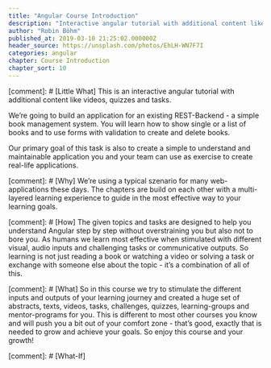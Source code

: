 ```yaml
---
title: "Angular Course Introduction"
description: "Interactive angular tutorial with additional content like videos, quizzes and tasks."
author: "Robin Böhm"
published_at: 2019-03-10 21:25:02.000000Z
header_source: https://unsplash.com/photos/EhLH-WN7F7I
categories: angular
chapter: Course Introduction
chapter_sort: 10
---
```


[comment]: # [Little What] 
This is an interactive angular tutorial with additional content like videos, quizzes and tasks. 

We’re going to build an application for an existing REST-Backend - a simple book management system. You will learn how to show single or a list of books and to use forms with validation to create and delete books. 

Our primary goal of this task is also to create a simple to understand and maintainable application you and your team can use as exercise to create real-life applications.


[comment]: # [Why] 
We’re using a typical szenario for many web-applications these days. The chapters are build on each other with a multi-layered learning experience to guide in the most effective way to your learning goals.

[comment]: # [How]
The given topics and tasks are designed to help you understand Angular step by step without overstraining you but also not to bore you. As humans we learn most effective when stimulated with different visual, audio inputs and challenging tasks or communicative outputs. So learning is not just reading a book or watching a video or solving a task or exchange with someone else about the topic - it’s a combination of all of this.

[comment]: # [What]
So in this course we try to stimulate the different inputs and outputs of your learning journey and created a huge set of abstracts, texts, videos, tasks, challenges, quizzes, learning-groups and mentor-programs for you. This is different to most other courses you know and will push you a bit out of your comfort zone - that’s good, exactly that is needed to grow and achieve your goals. So enjoy this course and your growth!

[comment]: # [What-If]

